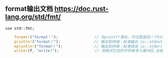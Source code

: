 ##   format输出文档 https://doc.rust-lang.org/std/fmt/
`use std::fmt;`

```rs
    format!("format！");                // 与printf!类似，不过是返回一个String
    println!("format！");               // 输出到终端：标准输出 io::stdout
    eprintln!("format！");              // 输出到终端：标准错误 io::stderr
    write!(f, "write!");                // 将格式化后的字符串写入缓冲区,也就是第一个参数f中
```
